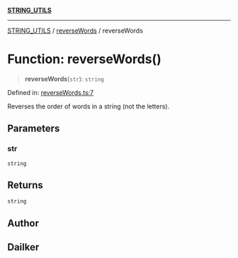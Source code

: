 [**STRING_UTILS**](../../README.md)

***

[STRING_UTILS](../../README.md) / [reverseWords](../README.md) / reverseWords

# Function: reverseWords()

> **reverseWords**(`str`): `string`

Defined in: [reverseWords.ts:7](https://github.com/dailker/everyutil/blob/ad2377a1b54f33845a97eb4ed5e96eec58b021e0/src/string/reverseWords.ts#L7)

Reverses the order of words in a string (not the letters).

## Parameters

### str

`string`

## Returns

`string`

## Author

## Dailker
